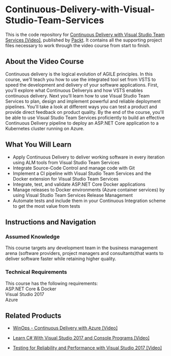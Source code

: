 # Continuous-Delivery-with-Visual-Studio-Team-Services

This is the code repository for [Continuous Delivery with Visual Studio Team Services [Video]](https://prod.packtpub.com/in/virtualization-and-cloud/continuous-delivery-visual-studio-team-services-video), published by [Packt](https://www.packtpub.com/?utm_source=github). It contains all the supporting project files necessary to work through the video course from start to finish.

## About the Video Course
Continuous delivery is the logical evolution of AGILE principles. In this course, we'll teach you how to use the integrated tool set from VSTS to speed the development and delivery of your software applications. First, you'll explore what Continuous Deliveryis and how VSTS enables continuous delivery. Next you’ll learn how to use Visual Studio Team Services to plan, design and implement powerful and reliable deployment pipelines. You'll take a look at different ways you can test a product and provide direct feedback on product quality. By the end of the course, you'll be able to use Visual Studio Team Services proficiently to build an effective Continuous Delivery pipeline to deploy an ASP.NET Core application to a Kubernetes cluster running on Azure.

<H2>What You Will Learn</H2>
<DIV class=book-info-will-learn-text>
<UL>
<LI>Apply Continuous Delivery to deliver working software in every iteration using ALM tools from Visual Studio Team Services
<LI>Integrate Source-Code Control and manage code with Git
<LI>Implement a CI pipeline with Visual Studio Team Services and the Docker extension for Visual Studio Team Services
<LI>Integrate, test, and validate ASP.NET Core Docker applications
<LI>Manage releases to Docker environments (Azure container services) by using Visual Studio Team Services Release Management 
<LI>Automate tests and include them in your Continuous Integration scheme to get the most value from tests
</LI></UL></DIV>

## Instructions and Navigation
### Assumed Knowledge
This course targets any development team in the business management arena (software providers, project managers and consultants)that wants to deliver software faster while retaining higher quality.	

### Technical Requirements
This course has the following requirements:<br/>
ASP.NET Core & Docker <br/>
Visual Studio 2017 <br/>
Azure <br/> 






## Related Products
* [WinOps - Continuous Delivery with Azure [Video]](https://prod.packtpub.com/in/virtualization-and-cloud/winops-continuous-delivery-azure-video)

* [Learn C# With Visual Studio 2017 and Console Programs [Video]](https://prod.packtpub.com/in/application-development/learn-c-visual-studio-2017-and-console-programs-video)

* [Testing for Reliability and Performance with Visual Studio 2017 [Video]](https://prod.packtpub.com/in/application-development/testing-reliability-and-performance-visual-studio-2017-video)

